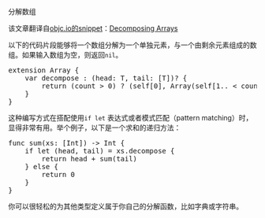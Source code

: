 分解数组

该文章翻译自[objc.io的snippet][1]：[Decomposing Arrays][2]


以下的代码片段能够将一个数组分解为一个单独元素，与一个由剩余元素组成的数组。如果输入数组为空，则返回`nil`。

<pre lang = "swift">
extension Array {
    var decompose : (head: T, tail: [T])? {
        return (count > 0) ? (self[0], Array(self[1.. < count])) : nil 
    }
}
</pre>

这种编写方式在搭配使用`if let` 表达式或者模式匹配（pattern matching）时，显得非常有用。举个例子，以下是一个求和的递归方法：

<pre lang = "swift">
func sum(xs: [Int]) -> Int {
    if let (head, tail) = xs.decompose {
        return head + sum(tail) 
    } else {
        return 0 
    }
}
</pre>

你可以很轻松的为其他类型定义属于你自己的分解函数，比如字典或字符串。

 [1]: http://www.objc.io/snippets/
 [2]: http://www.objc.io/snippets/1.html